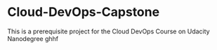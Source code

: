 # Cloud-DevOps-Capstone
This is a prerequisite project for the Cloud DevOps Course on Udacity Nanodegree 
ghhf